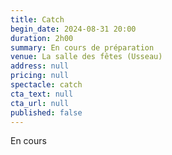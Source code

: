 ```yaml
---
title: Catch
begin_date: 2024-08-31 20:00
duration: 2h00
summary: En cours de préparation
venue: La salle des fêtes (Usseau)
address: null
pricing: null
spectacle: catch
cta_text: null
cta_url: null
published: false
---
```


En cours